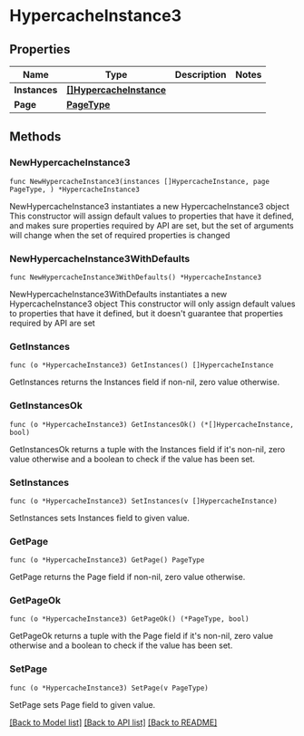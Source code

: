 # HypercacheInstance3

## Properties

Name | Type | Description | Notes
------------ | ------------- | ------------- | -------------
**Instances** | [**[]HypercacheInstance**](HypercacheInstance.md) |  | 
**Page** | [**PageType**](PageType.md) |  | 

## Methods

### NewHypercacheInstance3

`func NewHypercacheInstance3(instances []HypercacheInstance, page PageType, ) *HypercacheInstance3`

NewHypercacheInstance3 instantiates a new HypercacheInstance3 object
This constructor will assign default values to properties that have it defined,
and makes sure properties required by API are set, but the set of arguments
will change when the set of required properties is changed

### NewHypercacheInstance3WithDefaults

`func NewHypercacheInstance3WithDefaults() *HypercacheInstance3`

NewHypercacheInstance3WithDefaults instantiates a new HypercacheInstance3 object
This constructor will only assign default values to properties that have it defined,
but it doesn't guarantee that properties required by API are set

### GetInstances

`func (o *HypercacheInstance3) GetInstances() []HypercacheInstance`

GetInstances returns the Instances field if non-nil, zero value otherwise.

### GetInstancesOk

`func (o *HypercacheInstance3) GetInstancesOk() (*[]HypercacheInstance, bool)`

GetInstancesOk returns a tuple with the Instances field if it's non-nil, zero value otherwise
and a boolean to check if the value has been set.

### SetInstances

`func (o *HypercacheInstance3) SetInstances(v []HypercacheInstance)`

SetInstances sets Instances field to given value.


### GetPage

`func (o *HypercacheInstance3) GetPage() PageType`

GetPage returns the Page field if non-nil, zero value otherwise.

### GetPageOk

`func (o *HypercacheInstance3) GetPageOk() (*PageType, bool)`

GetPageOk returns a tuple with the Page field if it's non-nil, zero value otherwise
and a boolean to check if the value has been set.

### SetPage

`func (o *HypercacheInstance3) SetPage(v PageType)`

SetPage sets Page field to given value.



[[Back to Model list]](../README.md#documentation-for-models) [[Back to API list]](../README.md#documentation-for-api-endpoints) [[Back to README]](../README.md)


